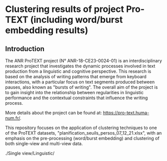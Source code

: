 # Clustering results of project Pro-TEXT (including word/burst embedding results)

## Introduction

The ANR ProTEXT project (N° ANR-18-CE23-0024-01) is an interdisciplinary research project that investigates the dynamic processes involved in text production from a linguistic and cognitive perspective. This research is based on the analysis of writing patterns that emerge from keyboard interactions, with a particular focus on text segments produced between pauses, also known as "bursts of writing". The overall aim of the project is to gain insight into the relationship between regularities in linguistic performance and the contextual constraints that influence the writing process.

More details about the project can be found at: https://pro-text.huma-num.fr/.

This repository focuses on the application of clustering techniques to one of the ProTEXT datasets, "planification_seuils_persos_07_12_21.xlsx", with an emphasis on the pre-processing (word/burst embedding) and clustering of both single-view and multi-view data.

./Single view/Linguistic/
